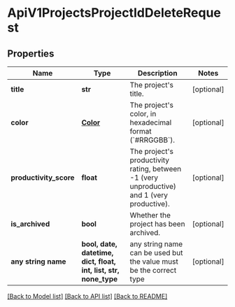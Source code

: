 # ApiV1ProjectsProjectIdDeleteRequest


## Properties
Name | Type | Description | Notes
------------ | ------------- | ------------- | -------------
**title** | **str** | The project&#39;s title. | [optional] 
**color** | [**Color**](Color.md) | The project&#39;s color, in hexadecimal format (&#x60;#RRGGBB&#x60;). | [optional] 
**productivity_score** | **float** | The project&#39;s productivity rating, between -1 (very unproductive) and 1 (very productive). | [optional] 
**is_archived** | **bool** | Whether the project has been archived. | [optional] 
**any string name** | **bool, date, datetime, dict, float, int, list, str, none_type** | any string name can be used but the value must be the correct type | [optional]

[[Back to Model list]](../README.md#documentation-for-models) [[Back to API list]](../README.md#documentation-for-api-endpoints) [[Back to README]](../README.md)



